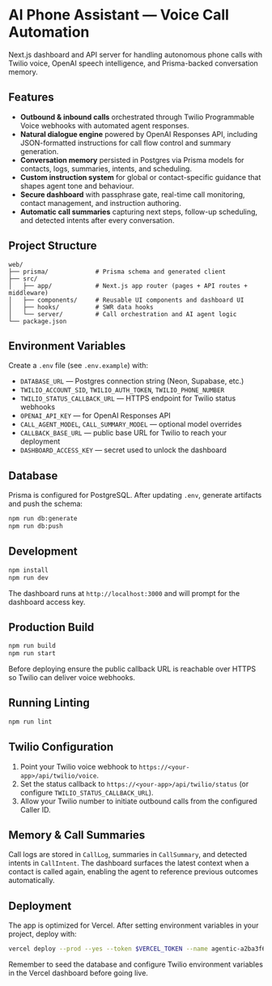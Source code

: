 # AI Phone Assistant — Voice Call Automation

Next.js dashboard and API server for handling autonomous phone calls with Twilio voice, OpenAI speech intelligence, and Prisma-backed conversation memory.

## Features

- **Outbound & inbound calls** orchestrated through Twilio Programmable Voice webhooks with automated agent responses.
- **Natural dialogue engine** powered by OpenAI Responses API, including JSON-formatted instructions for call flow control and summary generation.
- **Conversation memory** persisted in Postgres via Prisma models for contacts, logs, summaries, intents, and scheduling.
- **Custom instruction system** for global or contact-specific guidance that shapes agent tone and behaviour.
- **Secure dashboard** with passphrase gate, real-time call monitoring, contact management, and instruction authoring.
- **Automatic call summaries** capturing next steps, follow-up scheduling, and detected intents after every conversation.

## Project Structure

```
web/
├── prisma/             # Prisma schema and generated client
├── src/
│   ├── app/            # Next.js app router (pages + API routes + middleware)
│   ├── components/     # Reusable UI components and dashboard UI
│   ├── hooks/          # SWR data hooks
│   └── server/         # Call orchestration and AI agent logic
└── package.json
```

## Environment Variables

Create a `.env` file (see `.env.example`) with:

- `DATABASE_URL` — Postgres connection string (Neon, Supabase, etc.)
- `TWILIO_ACCOUNT_SID`, `TWILIO_AUTH_TOKEN`, `TWILIO_PHONE_NUMBER`
- `TWILIO_STATUS_CALLBACK_URL` — HTTPS endpoint for Twilio status webhooks
- `OPENAI_API_KEY` — for OpenAI Responses API
- `CALL_AGENT_MODEL`, `CALL_SUMMARY_MODEL` — optional model overrides
- `CALLBACK_BASE_URL` — public base URL for Twilio to reach your deployment
- `DASHBOARD_ACCESS_KEY` — secret used to unlock the dashboard

## Database

Prisma is configured for PostgreSQL. After updating `.env`, generate artifacts and push the schema:

```bash
npm run db:generate
npm run db:push
```

## Development

```bash
npm install
npm run dev
```

The dashboard runs at `http://localhost:3000` and will prompt for the dashboard access key.

## Production Build

```bash
npm run build
npm run start
```

Before deploying ensure the public callback URL is reachable over HTTPS so Twilio can deliver voice webhooks.

## Running Linting

```bash
npm run lint
```

## Twilio Configuration

1. Point your Twilio voice webhook to `https://<your-app>/api/twilio/voice`.
2. Set the status callback to `https://<your-app>/api/twilio/status` (or configure `TWILIO_STATUS_CALLBACK_URL`).
3. Allow your Twilio number to initiate outbound calls from the configured Caller ID.

## Memory & Call Summaries

Call logs are stored in `CallLog`, summaries in `CallSummary`, and detected intents in `CallIntent`. The dashboard surfaces the latest context when a contact is called again, enabling the agent to reference previous outcomes automatically.

## Deployment

The app is optimized for Vercel. After setting environment variables in your project, deploy with:

```bash
vercel deploy --prod --yes --token $VERCEL_TOKEN --name agentic-a2ba3f62
```

Remember to seed the database and configure Twilio environment variables in the Vercel dashboard before going live.
